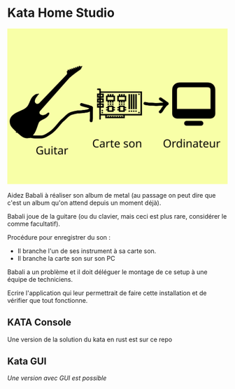# Kata Home Studio

![le logo de Framasoft](assets/schema.svg)

Aidez Babali à réaliser son album de metal (au passage on peut dire que c'est un album qu'on attend depuis un moment déjà).

Babali joue de la guitare (ou du clavier, mais ceci est plus rare, considérer le comme facultatif).

Procédure pour enregistrer du son :
- Il branche l'un de ses instrument à sa carte son.
- Il branche la carte son sur son PC

Babali a un problème et il doit déléguer le montage de ce setup à une équipe de techniciens.

Ecrire l'application qui leur permettrait de faire cette installation et de vérifier que tout fonctionne.

## KATA Console

Une version de la solution du kata en rust est sur ce repo

## Kata GUI

*Une version avec GUI est possible*